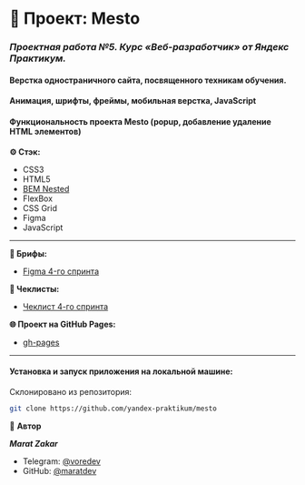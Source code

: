 # 📝 Проект: Mesto

### _**Проектная работа №5. Курс «Веб-разработчик» от Яндекс Практикум.**_

#### Верстка одностраничного сайта, посвященного техникам обучения.
#### Aнимация, шрифты, фреймы, мобильная верстка, JavaScript
#### Функциональность проекта Mesto (popup, добавление удаление HTML элементов)

**⚙️ Стэк:**

- CSS3
- HTML5
- [BEM Nested](https://ru.bem.info/methodology/filestructure/)
- FlexBox
- CSS Grid
- Figma
- JavaScript

* * *

**🧩 Брифы:**
* [Figma 4-го спринта](https://www.figma.com/file/2cn9N9jSkmxD84oJik7xL7/JavaScript.-Sprint-4?node-id=0%3A1)

**📄 Чеклисты:**
* [Чеклист 4-го спринта](https://code.s3.yandex.net/web-developer/checklists-pdf/new-program/checklist-4.pdf)

**🌐 Проект на GitHub Pages:**
* [gh-pages](https://maratdev.github.io/mesto/)

* * *

#### Установка и запуск приложения на локальной машине:

Склонировано из репозитория:
```bash
git clone https://github.com/yandex-praktikum/mesto
```

👤 **Автор**

**_Marat Zakar_**
- Telegram: [@voredev](https://t.me/voredev)
- GitHub: [@maratdev](https://github.com/maratdev)
